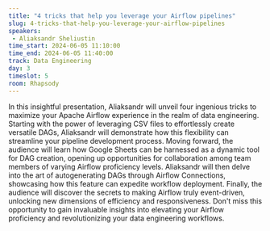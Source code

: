 ```yaml
---
title: "4 tricks that help you leverage your Airflow pipelines"
slug: 4-tricks-that-help-you-leverage-your-airflow-pipelines
speakers:
 - Aliaksandr Sheliustin
time_start: 2024-06-05 11:10:00
time_end: 2024-06-05 11:40:00
track: Data Engineering
day: 3
timeslot: 5
room: Rhapsody
---
```


In this insightful presentation, Aliaksandr will unveil four ingenious tricks to maximize your Apache Airflow experience in the realm of data engineering. Starting with the power of leveraging CSV files to effortlessly create versatile DAGs, Aliaksandr will demonstrate how this flexibility can streamline your pipeline development process. Moving forward, the audience will learn how Google Sheets can be harnessed as a dynamic tool for DAG creation, opening up opportunities for collaboration among team members of varying Airflow proficiency levels. Aliaksandr will then delve into the art of autogenerating DAGs through Airflow Connections, showcasing how this feature can expedite workflow deployment. Finally, the audience will discover the secrets to making Airflow truly event-driven, unlocking new dimensions of efficiency and responsiveness. Don't miss this opportunity to gain invaluable insights into elevating your Airflow proficiency and revolutionizing your data engineering workflows.